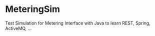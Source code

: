 # MeteringSim
Test Simulation for Metering Interface with Java to learn REST, Spring, ActiveMQ, ...
